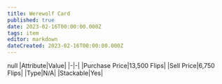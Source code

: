 ```yaml
---
title: Werewolf Card
published: true
date: 2023-02-16T00:00:00.000Z
tags: item
editor: markdown
dateCreated: 2023-02-16T00:00:00.000Z
---
```


null
|Attribute|Value|
|-|-|
|Purchase Price|13,500 Flips|
|Sell Price|6,750 Flips|
|Type|N/A|
|Stackable|Yes|

